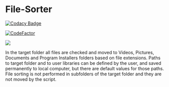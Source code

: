 # File-Sorter

[![Codacy Badge](https://api.codacy.com/project/badge/Grade/c735e36fa1c949a7bf06ca902e8eb29b)](https://app.codacy.com/manual/zoran.jankov.87/File-Sorter?utm_source=github.com&utm_medium=referral&utm_content=Zoran-Jankov/File-Sorter&utm_campaign=Badge_Grade_Dashboard)

[![CodeFactor](https://www.codefactor.io/repository/github/zoran-jankov/file-sorter/badge)](https://www.codefactor.io/repository/github/zoran-jankov/file-sorter)

![](https://github.com/Zoran-Jankov/File-Sorter/blob/master/File%20Sorter.png)

In the target folder all files are checked and moved to Videos, Pictures, Documents and Program Installers folders based on file    extensions. Paths to target folder and to user libraries can be defined by the user, and saved permanently to local computer, but   there are default values for those paths. File sorting is not performed in subfolders of the target folder and they are not moved   by the script.
